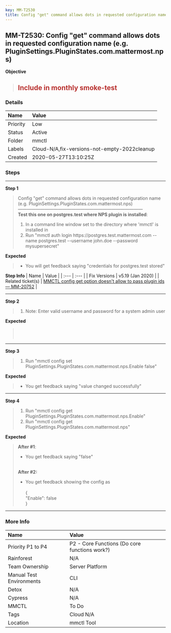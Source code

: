 ```yaml
---
key: MM-T2530
title: Config "get" command allows dots in requested configuration name (e.g. PluginSettings.PluginStates.com.mattermost.nps)
---
```


## MM-T2530: Config "get" command allows dots in requested configuration name (e.g. PluginSettings.PluginStates.com.mattermost.nps)

**Objective**

> <article><h1><span style="color: rgb(184, 49, 47);">Include in monthly smoke-test</span></h1></article>

### Details

| Name     | Value                                        |
| :------- | :------------------------------------------- |
| Priority | Low                                          |
| Status   | Active                                       |
| Folder   | mmctl                                        |
| Labels   | Cloud-N/A,fix-versions-not-empty-2022cleanup |
| Created  | 2020-05-27T13:10:25Z                         |

### Steps

<hr/>

**Step 1**

> <article>Config "get" command allows dots in requested configuration name (e.g. PluginSettings.PluginStates.com.mattermost.nps)<br>————————————————————————————<br><strong>Test this one on postgres.test where NPS plugin is installed</strong>:<ol><li>In a command line window set to the directory where 'mmctl' is installed in</li><li>Run "mmctl auth login https://postgres.test.mattermost.com --name postgres.test --username john.doe --password mysupersecret"</li></ol></article>

**Expected**

> <article><ul><li>You will get feedback saying "credentials for postgres.test stored"</li></ul></article>

**Step Info**
| Name | Value |
| :--- | :--- |
| Fix Versions | v5.19 (Jan 2020) |
| Related ticket(s) | <a href="https://mattermost.atlassian.net/browse/MM-20752">MMCTL config get option doesn't allow to pass plugin ids — MM-20752</a> |

<hr/>

**Step 2**

> <article><ol><li>Note: Enter valid username and password for a system admin user</li></ol></article>

**Expected**

> <article><br><br></article>

<hr/>

**Step 3**

> <article><ol><li>Run "mmctl config set PluginSettings.PluginStates.com.mattermost.nps.Enable false"</li></ol></article>

**Expected**

> <article><ul><li>You get feedback saying "value changed successfully"</li></ul></article>

<hr/>

**Step 4**

> <article><ol><li>Run "mmctl config get PluginSettings.PluginStates.com.mattermost.nps.Enable"</li><li>Run "mmctl config get PluginSettings.PluginStates.com.mattermost.nps"</li></ol></article>

**Expected**

> <article><strong>After #1</strong>:<br><ul><li>You get feedback saying "false"</li></ul><br><strong>After #2:</strong><br><ul><li>You get feedback showing the config as<br><br>{<br>"Enable": false<br>}</li></ul></article>

<hr/>

### More Info

| Name                     | Value                                         |
| :----------------------- | :-------------------------------------------- |
| Priority P1 to P4        | P2 - Core Functions (Do core functions work?) |
| Rainforest               | N/A                                           |
| Team Ownership           | Server Platform                               |
| Manual Test Environments | CLI                                           |
| Detox                    | N/A                                           |
| Cypress                  | N/A                                           |
| MMCTL                    | To Do                                         |
| Tags                     | Cloud N/A                                     |
| Location                 | mmctl Tool                                    |
